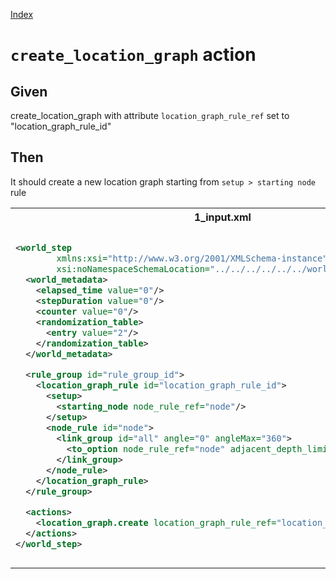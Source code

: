 [Index](./index.md)
# `create_location_graph` action
## Given
create_location_graph with attribute `location_graph_rule_ref` set to "location_graph_rule_id"
## Then
It should create a new location graph starting from `setup > starting node` rule
<table>
<tr>
<th>1_input.xml</th>
<th>2_expected.xml</th>
</tr>
<tr>
<td>
  
```xml
<world_step
        xmlns:xsi="http://www.w3.org/2001/XMLSchema-instance"
        xsi:noNamespaceSchemaLocation="../../../../../../world_step.xsd">
  <world_metadata>
    <elapsed_time value="0"/>
    <stepDuration value="0"/>
    <counter value="0"/>
    <randomization_table>
      <entry value="2"/>
    </randomization_table>
  </world_metadata>

  <rule_group id="rule_group_id">
    <location_graph_rule id="location_graph_rule_id">
      <setup>
        <starting_node node_rule_ref="node"/>
      </setup>
      <node_rule id="node">
        <link_group id="all" angle="0" angleMax="360">
          <to_option node_rule_ref="node" adjacent_depth_limit="0" distance="0"/>
        </link_group>
      </node_rule>
    </location_graph_rule>
  </rule_group>

  <actions>
    <location_graph.create location_graph_rule_ref="location_graph_rule_id"/>
  </actions>
</world_step>
```
  
</td>
<td>

```xml
<world_step
        xmlns:xsi="http://www.w3.org/2001/XMLSchema-instance"
        xsi:noNamespaceSchemaLocation="../../../../../../world_step.xsd">
  <world_metadata>
    <elapsed_time value="0"/>
    <stepDuration value="0"/>
    <counter value="2"/>
    <randomization_table>
      <entry value="2"/>
    </randomization_table>
  </world_metadata>
  <rule_group id="rule_group_id">
    <location_graph_rule id="location_graph_rule_id">
      <setup>
        <starting_node node_rule_ref="node"/>
      </setup>
      <node_rule id="node">
        <link_group id="all" angle="0" angleMax="360">
          <to_option node_rule_ref="node" adjacent_depth_limit="0" distance="0"/>
        </link_group>
      </node_rule>
    </location_graph_rule>
  </rule_group>
  <location_graph id="0.0">
    <rule location_graph_rule_ref="location_graph_rule_id"/>
    <node node_rule_ref="node" id="0.1">
      <position x="0" y="0"/>
    </node>
  </location_graph>
</world_step>
```

</td>
</tr>
</table>
